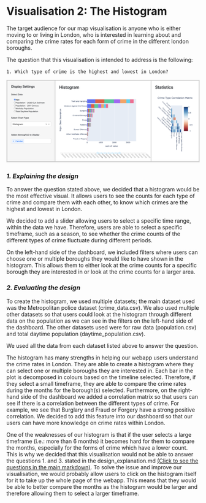 # Visualisation 2: The Histogram

The target audience for our map visualisation is anyone who is either moving to or living in London, who is interested in learning about and comparing the crime rates for each form of crime in the different london boroughs.

The question that this visualisation is intended to address is the following:

    1. Which type of crime is the highest and lowest in London?

![Map](../assets/histogram.png)

### *1. Explaining the design*

To answer the question stated above, we decided that a histogram would be the most effective visual.
It allows users to see the counts for each type of crime and compare them with each other, to know which crimes are the highest and lowest in London.

We decided to add a slider allowing users to select a specific time range, within the data we have. 
Therefore, users are able to select a specific timeframe, such as a season, to see whether the crime counts of the different types of crime fluctuate during different periods. 

On the left-hand side of the dashboard, we included filters where users can choose one or multiple boroughs they would like to have shown in the histogram.
This allows them to either look at the crime counts for a specific borough they are interested in or look at the crime counts for a larger area.

### *2. Evaluating the design*

To create the histogram, we used multiple datasets; the main dataset used was the Metropolitan police dataset (crime_data.csv).
We also used multiple other datasets so that users could look at the histogram through different data on the population as we can see in the filters on the left-hand side of the dashboard.
The other datasets used were for raw data (population.csv) and total daytime population (daytime_population.csv). 

We used all the data from each dataset listed above to answer the question.

The histogram has many strengths in helping our webapp users understand the crime rates in London. 
They are able to create a histogram where they can select one or multiple boroughs they are interested in.
Each bar in the plot is decomposed in colours based on the timeline selected.
Therefore, if they select a small timeframe, they are able to compare the crime rates during the months for the borough(s) selected.
Furthermore, on the right-hand side of the dashboard we added a correlation matrix so that users can see if there is a correlation between the different types of crime. For example, we see that Burglary and Fraud or Forgery have a strong positive correlation.
We decided to add this feature into our dashboard so that our users can have more knowledge on crime rates within London.

One of the weaknesses of our histogram is that if the user selects a large timeframe (i.e.: more than 6 months) it becomes hard for them to compare the months, especially for the forms of crime which have a lower count.
This is why we decided that this visualisation would not be able to answer the questions 1. and 3. stated in the design_explanation.md [(Click to see the questions in the main markdown)](../markdown_files/design_explanation.md).
To solve the issue and improve our visualisation, we would probably allow users to click on the histogram itself for it to take up the whole page of the webapp. 
This means that they would be able to better compare the months as the histogram would be larger and therefore allowing them to select a larger timeframe.